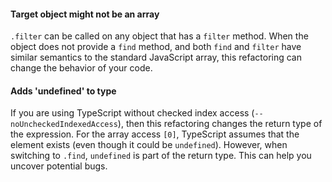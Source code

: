 #### Target object might not be an array
`.filter` can be called on any object that has a `filter` method. When the object does not provide a `find` method, and both `find` and `filter` have similar semantics to the standard JavaScript array, this refactoring can change the behavior of your code.

#### Adds 'undefined' to type
If you are using TypeScript without checked index access (`--noUncheckedIndexedAccess`), then this refactoring changes the return type of the expression. For the array access `[0]`, TypeScript assumes that the element exists (even though it could be `undefined`). However, when switching to `.find`, `undefined` is part of the return type. This can help you uncover potential bugs.
